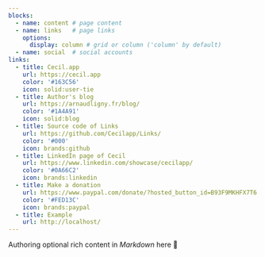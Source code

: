 ```yaml
---
blocks:
  - name: content # page content
  - name: links   # page links
    options:
      display: column # grid or column ('column' by default)
  - name: social  # social accounts
links:
  - title: Cecil.app
    url: https://cecil.app
    color: '#163C56'
    icon: solid:user-tie
  - title: Author's blog
    url: https://arnaudligny.fr/blog/
    color: '#1A4A91'
    icon: solid:blog
  - title: Source code of Links
    url: https://github.com/Cecilapp/Links/
    color: '#000'
    icon: brands:github
  - title: LinkedIn page of Cecil
    url: https://www.linkedin.com/showcase/cecilapp/
    color: '#0A66C2'
    icon: brands:linkedin
  - title: Make a donation
    url: https://www.paypal.com/donate/?hosted_button_id=B93F9MKHFX7T6
    color: '#FED13C'
    icon: brands:paypal
  - title: Example
    url: http://localhost/
---
```

Authoring optional rich content in _Markdown_ here 👋
